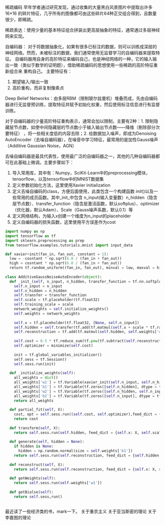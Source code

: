 稀疏编码
早年学者通过研究发现，通过收集的大量黑白风景图片中提取出许多16*16 的碎片特征，几乎所有的图像都可由这些碎片64种正交组合得到，且数量很少，即稀疏。

稀疏表达：使用少量的基本特征组合拼装出更高层抽象的特征，通常通过多层神经网来实现。

自编码器：
对于将数据抽象化，如果有很多已标注的数据，则可以训练成深层的神经网络。然而，未被标注的数据，我们通常使用无监督学习的自编码器来提取特征。
自编码器用自身的高阶特征来编码自己，也是神经网络的一种，它的输入输出一致（类似于数学的证明题），借助稀疏编码的思想使用一些稀疏的高阶特征重新组合来
重构自己。
主要特征有：
1. 期望输入/输出一致
2. 高阶重构，而非复制像素点

Deep Belief Networks：由多层RBM（限制玻尔兹曼机）堆叠而成，先由自编码器进行无监督预训练，提取特征并赋予初始化权重，然后使用标注信息进行有监督训练。

对于自编码器的少量高阶特征重构表示，通常会加以限制，主要有2种：1. 限制隐藏层节点数，如使中间隐藏层的节点数小于输入输出节点数——降维（剔除部分次要特征）
，将一些相关度低的内容去除；2. 给数据加入噪声，即成为Denoising AutoEncoder（去噪自编码器），在噪音中学习特征，最常用的是加性Gauss噪声（Additive Gaussian Noise，AGN）


去噪自编码器是最具代表性，使用最广泛的自编码器之一，其他的几种自编码器都可在此基础上微调。主要步骤如下：
1. 导入常用库，其中有：Numpy，SciKit-Learn中的preprocessing模块，tensorflow，以及tensorflow中的MNIST数据集
2. 定义参数初始化方法，这里使用Xavier initialization
3. 定义去噪自编码的class，方便后面使用，此类包含一个构建函数 _init_()以及一些常用的成员函数。其中_init_中包含 n_input(输入变量数）n_hidden（隐含层节点数）、transfer_function（隐含层激活函数，默认softplus）、optimizer（优化器，默认Adam）、Scale（Gauss噪声系数，默认0.1）等
4. 定义网络结构，为输入x创建一个维度为n_input的placeholder
5. 定义自编码器的损失函数，这里使用平方误差作为cost 


```python
import numpy as np
import tensorflow as tf
import sklearn.preprocessing as prep
from tensorflow.examples.tutorials.mnist import input_data

def xavier+init(fan_in, fan_out, constant = 1):
  low = -cosntant * np.sqrt(6.0 / (fan_in + fan_out))
  high = cosntant * np.sqrt(6.0 / (fan_in + fan_out))
  return tf.random_uniform((fan_in, fan_out), minval = low, maxval = high, dtype = tf.float32)
  
class AdditiveGaussNoiseAutoEncoder(object):
  def _init_(self, n_input, n_hidden, transfer_function = tf.nn.softplus, optimizer = tf.nn.train.AdamOptimizer(), scale = 0.1):
    self.n_input = n_input
    self.n_hidden = n_hidden
    self.transfer = transfer_function
    self.scale = tf.placeholder(tf.float32)
    self.training_scale = scale
    network_weights = self.initialize_weights()
    self.weights = network_weights
    
    self.x = tf.placeholder(tf.float32, [None, self.n_input])
    self.hidden = self.transfer(tf.add(tf.matmul(self.x + scale * tf.random_normal((n_input,), self.weights['w1']), self.weights['b1']))
    self.reconstruction = tf.add(tf.matmul(self.hidden, self.weights['w2']), self.weights['b2'])
    
    self.cost = 0.5 * tf.reduce_sum(tf.pow(tf.subtract(self.reconstruction, self.x), 2.0))
    self.optimizer = minimize(self.cost)
    
    init = tf.global_variables_initializer()
    self.sess = tf.Session()
    self.sess.run(init)
    
  def _initialize_weights(self):
    all_weights = dict()
    all_weights['w1'] = tf.Variable(xavier_init(self.n_input, self.n_hidden))
    all_weights['b1'] = tf.Variable(tf.zeros([self.n_hidden], dtype = tf.float32))
    all_weights['w2'] = tf.Variable(tf.zeros([self.n_hidden, self.n_input], dtype = tf.float32))
    all_weights['b2'] = tf.Variable(tf.zeros([self.n_input], dtype = tf.float32))
    return all_weights
  
  def partial_fit(self, X):
    cost, opt = self.sess.run((self.cost, self.optimizer),feed_dict = {self.x: X, self.scale: self.training_scale})
    return cost
    
  def transform(self, X):
    return self.sess.run(self.hidden, feed_dict = {self.x: X, self.scale: self.training_scale})
    
  def generate(self, hidden = None):
    if hidden is None:
      hidden = np.random.normal(size = self.weights['b1'])
    return self.sess.run(self.reconstruction, feed_dict = {self.hidden: hidden})
    
  def reconstruct(self, X):
    return self.sess.run(self.reconstruction, feed_dict = {self.x: X, self.scale: self.train_scale})
    
  def getWeights(self):
    return self.sess.run(self.weights['w1'])
    
  def getBialse(self):
    return self.sess,run()
      


```



最近读了一些经济类的书，mark一下。
关于重农主义
关于亚当斯密的理论
关于李嘉图的理论

